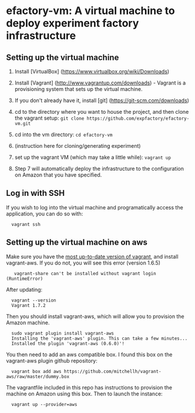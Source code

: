 # efactory-vm: A virtual machine to deploy experiment factory infrastructure

## Setting up the virtual machine

1. Install [VirtualBox] (https://www.virtualbox.org/wiki/Downloads)

2. Install [Vagrant] (http://www.vagrantup.com/downloads) - Vagrant is a provisioning system that sets up the virtual machine.

3. If you don't already have it, install [git] (https://git-scm.com/downloads)

4.  cd to the directory where you want to house the project, and then clone the vagrant setup:
`git clone https://github.com/expfactory/efactory-vm.git`

5. cd into the vm directory: `cd efactory-vm`

6. (instruction here for cloning/generating experiment)

7. set up the vagrant VM (which may take a little while):
`vagrant up`

8.  Step 7 will automatically deploy the infrastructure to the configuration on Amazon that you have specified.

## Log in with SSH

If you wish to log into the virtual machine and programatically access the application, you can do so with:

      vagrant ssh


## Setting up the virtual machine on aws

Make sure you have the [most up-to-date version of vagrant](https://www.vagrantup.com/downloads), and install vagrant-aws. If you do not, you will see this error (version 1.6.5)

       vagrant-share can't be installed without vagrant login (RuntimeError)
 
After updating:

      vagrant --version
      Vagrant 1.7.2

Then you should install vagrant-aws, which will allow you to provision the Amazon machine.

      sudo vagrant plugin install vagrant-aws
      Installing the 'vagrant-aws' plugin. This can take a few minutes...
      Installed the plugin 'vagrant-aws (0.6.0)'!

You then need to add an aws compatible box. I found this box on the vagrant-aws plugin github repository:

      vagrant box add aws https://github.com/mitchellh/vagrant-aws/raw/master/dummy.box

The vagrantfile included in this repo has instructions to provision the machine on Amazon using this box. Then to launch the instance:

      vagrant up --provider=aws

